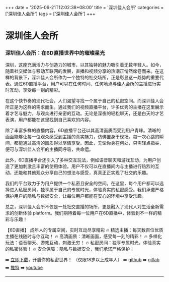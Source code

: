 +++
date = '2025-06-21T12:02:38+08:00'
title = '深圳佳人会所'
categories = ['深圳佳人会所']
tags = ['深圳佳人会所']
+++

# 深圳佳人会所

### 深圳佳人会所：在6D直播世界中的璀璨星光

深圳，这座充满活力与创造力的城市，以其独特的魅力吸引着无数年轻人。如今，随着社交媒体与移动互联网的发展，直播和视频分享的热潮正悄然席卷而来。在这样的背景下，深圳佳人会所作为一个独特的社交场所，正是彰显这一趋势的重要代表。通过6D直播平台，用户可以在任何时间、任何地点与佳人会所的主播进行实时互动，享受每一刻的精彩。

在这个快节奏的现代社会，人们渴望寻找一个属于自己的私密空间。而深圳佳人会所正是为这样的需求而生。通过我们的视频直播平台，许多优秀的主播在这里展示着才艺与魅力，与观众进行亲密的互动。无论是深夜的轻松聊天，还是白天的才艺表演，用户都能在这里找到自己喜欢的内容。

除了丰富多样的直播内容，6D直播平台还以其高清画质而受到用户青睐。清晰的画面能够让每一位观众感受到主播的真实魅力，仿佛置身于现场。每一次心跳的瞬间，都能通过高清的画质得以尽情享受。因此，无论你身在何处，只需轻点指尖，便可与深圳佳人会所的主播同呼吸，共命运。

此外，6D直播平台还引入了多种交互玩法，例如语音聊天和游戏互动，为用户创造了更加刺激且丰富的使用体验。用户不仅可以在直播间内与主播进行热烈的互动，还能和其他观众分享自己的想法与感受，真真正正实现了社交的乐趣。

我们的平台致力于为用户提供一个私密且安全的空间。在这里，每个用户都可以选择进入私密房间，独享属于自己的专属时光，体验真实的私密感受。我们承诺严格保护用户的隐私与数据安全，让每位用户都能在安心的环境中享受乐趣。

总之，深圳佳人会所不仅是一处社交直播的场所，更是融入了现代人对生活全新需求的创新体验 platform。我们期待着每一位用户在6D直播中，体验到不一样的精彩与乐趣！

【6D直播】
成年人的专属空间，实时互动尽享精彩
🔥 精选主播：每天数百位优质主播在线随时与你互动！
🔥 高清画质：清晰画面，感受每一刻的精彩！
🔥 多样化玩法：语音聊天、游戏互动，刺激无穷！
🔥 私密房间：独享专属时光，体验真实的私密体验！
🔥 安全保障：隐私与数据安全，我们承诺严格保护！

➡️ [立即下载](https://down123.s3.ap-east-1.amazonaws.com/down/down.html?channelCode=blog)，开启你的私密世界！
（仅限18岁以上成年人）
➡️ [github](https://aldult-live.github.io/)
➡️ [gitlab](https://seo-09598d.gitlab.io/)
➡️ [推特](https://x.com/wegame33)
➡️ [youtube](https://www.youtube.com/@6Dlive)

---
